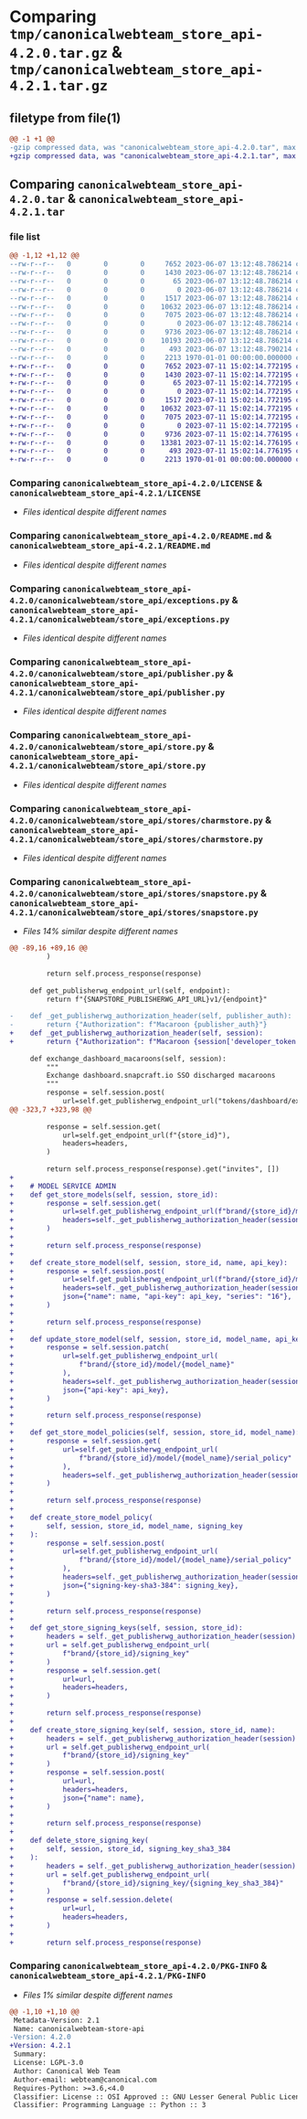 # Comparing `tmp/canonicalwebteam_store_api-4.2.0.tar.gz` & `tmp/canonicalwebteam_store_api-4.2.1.tar.gz`

## filetype from file(1)

```diff
@@ -1 +1 @@
-gzip compressed data, was "canonicalwebteam_store_api-4.2.0.tar", max compression
+gzip compressed data, was "canonicalwebteam_store_api-4.2.1.tar", max compression
```

## Comparing `canonicalwebteam_store_api-4.2.0.tar` & `canonicalwebteam_store_api-4.2.1.tar`

### file list

```diff
@@ -1,12 +1,12 @@
--rw-r--r--   0        0        0     7652 2023-06-07 13:12:48.786214 canonicalwebteam_store_api-4.2.0/LICENSE
--rw-r--r--   0        0        0     1430 2023-06-07 13:12:48.786214 canonicalwebteam_store_api-4.2.0/README.md
--rw-r--r--   0        0        0       65 2023-06-07 13:12:48.786214 canonicalwebteam_store_api-4.2.0/canonicalwebteam/__init__.py
--rw-r--r--   0        0        0        0 2023-06-07 13:12:48.786214 canonicalwebteam_store_api-4.2.0/canonicalwebteam/store_api/__init__.py
--rw-r--r--   0        0        0     1517 2023-06-07 13:12:48.786214 canonicalwebteam_store_api-4.2.0/canonicalwebteam/store_api/exceptions.py
--rw-r--r--   0        0        0    10632 2023-06-07 13:12:48.786214 canonicalwebteam_store_api-4.2.0/canonicalwebteam/store_api/publisher.py
--rw-r--r--   0        0        0     7075 2023-06-07 13:12:48.786214 canonicalwebteam_store_api-4.2.0/canonicalwebteam/store_api/store.py
--rw-r--r--   0        0        0        0 2023-06-07 13:12:48.786214 canonicalwebteam_store_api-4.2.0/canonicalwebteam/store_api/stores/__init__.py
--rw-r--r--   0        0        0     9736 2023-06-07 13:12:48.786214 canonicalwebteam_store_api-4.2.0/canonicalwebteam/store_api/stores/charmstore.py
--rw-r--r--   0        0        0    10193 2023-06-07 13:12:48.786214 canonicalwebteam_store_api-4.2.0/canonicalwebteam/store_api/stores/snapstore.py
--rw-r--r--   0        0        0      493 2023-06-07 13:12:48.790214 canonicalwebteam_store_api-4.2.0/pyproject.toml
--rw-r--r--   0        0        0     2213 1970-01-01 00:00:00.000000 canonicalwebteam_store_api-4.2.0/PKG-INFO
+-rw-r--r--   0        0        0     7652 2023-07-11 15:02:14.772195 canonicalwebteam_store_api-4.2.1/LICENSE
+-rw-r--r--   0        0        0     1430 2023-07-11 15:02:14.772195 canonicalwebteam_store_api-4.2.1/README.md
+-rw-r--r--   0        0        0       65 2023-07-11 15:02:14.772195 canonicalwebteam_store_api-4.2.1/canonicalwebteam/__init__.py
+-rw-r--r--   0        0        0        0 2023-07-11 15:02:14.772195 canonicalwebteam_store_api-4.2.1/canonicalwebteam/store_api/__init__.py
+-rw-r--r--   0        0        0     1517 2023-07-11 15:02:14.772195 canonicalwebteam_store_api-4.2.1/canonicalwebteam/store_api/exceptions.py
+-rw-r--r--   0        0        0    10632 2023-07-11 15:02:14.772195 canonicalwebteam_store_api-4.2.1/canonicalwebteam/store_api/publisher.py
+-rw-r--r--   0        0        0     7075 2023-07-11 15:02:14.772195 canonicalwebteam_store_api-4.2.1/canonicalwebteam/store_api/store.py
+-rw-r--r--   0        0        0        0 2023-07-11 15:02:14.772195 canonicalwebteam_store_api-4.2.1/canonicalwebteam/store_api/stores/__init__.py
+-rw-r--r--   0        0        0     9736 2023-07-11 15:02:14.776195 canonicalwebteam_store_api-4.2.1/canonicalwebteam/store_api/stores/charmstore.py
+-rw-r--r--   0        0        0    13381 2023-07-11 15:02:14.776195 canonicalwebteam_store_api-4.2.1/canonicalwebteam/store_api/stores/snapstore.py
+-rw-r--r--   0        0        0      493 2023-07-11 15:02:14.776195 canonicalwebteam_store_api-4.2.1/pyproject.toml
+-rw-r--r--   0        0        0     2213 1970-01-01 00:00:00.000000 canonicalwebteam_store_api-4.2.1/PKG-INFO
```

### Comparing `canonicalwebteam_store_api-4.2.0/LICENSE` & `canonicalwebteam_store_api-4.2.1/LICENSE`

 * *Files identical despite different names*

### Comparing `canonicalwebteam_store_api-4.2.0/README.md` & `canonicalwebteam_store_api-4.2.1/README.md`

 * *Files identical despite different names*

### Comparing `canonicalwebteam_store_api-4.2.0/canonicalwebteam/store_api/exceptions.py` & `canonicalwebteam_store_api-4.2.1/canonicalwebteam/store_api/exceptions.py`

 * *Files identical despite different names*

### Comparing `canonicalwebteam_store_api-4.2.0/canonicalwebteam/store_api/publisher.py` & `canonicalwebteam_store_api-4.2.1/canonicalwebteam/store_api/publisher.py`

 * *Files identical despite different names*

### Comparing `canonicalwebteam_store_api-4.2.0/canonicalwebteam/store_api/store.py` & `canonicalwebteam_store_api-4.2.1/canonicalwebteam/store_api/store.py`

 * *Files identical despite different names*

### Comparing `canonicalwebteam_store_api-4.2.0/canonicalwebteam/store_api/stores/charmstore.py` & `canonicalwebteam_store_api-4.2.1/canonicalwebteam/store_api/stores/charmstore.py`

 * *Files identical despite different names*

### Comparing `canonicalwebteam_store_api-4.2.0/canonicalwebteam/store_api/stores/snapstore.py` & `canonicalwebteam_store_api-4.2.1/canonicalwebteam/store_api/stores/snapstore.py`

 * *Files 14% similar despite different names*

```diff
@@ -89,16 +89,16 @@
         )
 
         return self.process_response(response)
 
     def get_publisherwg_endpoint_url(self, endpoint):
         return f"{SNAPSTORE_PUBLISHERWG_API_URL}v1/{endpoint}"
 
-    def _get_publisherwg_authorization_header(self, publisher_auth):
-        return {"Authorization": f"Macaroon {publisher_auth}"}
+    def _get_publisherwg_authorization_header(self, session):
+        return {"Authorization": f"Macaroon {session['developer_token']}"}
 
     def exchange_dashboard_macaroons(self, session):
         """
         Exchange dashboard.snapcraft.io SSO discharged macaroons
         """
         response = self.session.post(
             url=self.get_publisherwg_endpoint_url("tokens/dashboard/exchange"),
@@ -323,7 +323,98 @@
 
         response = self.session.get(
             url=self.get_endpoint_url(f"{store_id}"),
             headers=headers,
         )
 
         return self.process_response(response).get("invites", [])
+
+    # MODEL SERVICE ADMIN
+    def get_store_models(self, session, store_id):
+        response = self.session.get(
+            url=self.get_publisherwg_endpoint_url(f"brand/{store_id}/model"),
+            headers=self._get_publisherwg_authorization_header(session),
+        )
+
+        return self.process_response(response)
+
+    def create_store_model(self, session, store_id, name, api_key):
+        response = self.session.post(
+            url=self.get_publisherwg_endpoint_url(f"brand/{store_id}/model"),
+            headers=self._get_publisherwg_authorization_header(session),
+            json={"name": name, "api-key": api_key, "series": "16"},
+        )
+
+        return self.process_response(response)
+
+    def update_store_model(self, session, store_id, model_name, api_key):
+        response = self.session.patch(
+            url=self.get_publisherwg_endpoint_url(
+                f"brand/{store_id}/model/{model_name}"
+            ),
+            headers=self._get_publisherwg_authorization_header(session),
+            json={"api-key": api_key},
+        )
+
+        return self.process_response(response)
+
+    def get_store_model_policies(self, session, store_id, model_name):
+        response = self.session.get(
+            url=self.get_publisherwg_endpoint_url(
+                f"brand/{store_id}/model/{model_name}/serial_policy"
+            ),
+            headers=self._get_publisherwg_authorization_header(session),
+        )
+
+        return self.process_response(response)
+
+    def create_store_model_policy(
+        self, session, store_id, model_name, signing_key
+    ):
+        response = self.session.post(
+            url=self.get_publisherwg_endpoint_url(
+                f"brand/{store_id}/model/{model_name}/serial_policy"
+            ),
+            headers=self._get_publisherwg_authorization_header(session),
+            json={"signing-key-sha3-384": signing_key},
+        )
+
+        return self.process_response(response)
+
+    def get_store_signing_keys(self, session, store_id):
+        headers = self._get_publisherwg_authorization_header(session)
+        url = self.get_publisherwg_endpoint_url(
+            f"brand/{store_id}/signing_key"
+        )
+        response = self.session.get(
+            url=url,
+            headers=headers,
+        )
+
+        return self.process_response(response)
+
+    def create_store_signing_key(self, session, store_id, name):
+        headers = self._get_publisherwg_authorization_header(session)
+        url = self.get_publisherwg_endpoint_url(
+            f"brand/{store_id}/signing_key"
+        )
+        response = self.session.post(
+            url=url,
+            headers=headers,
+            json={"name": name},
+        )
+
+        return self.process_response(response)
+
+    def delete_store_signing_key(
+        self, session, store_id, signing_key_sha3_384
+    ):
+        headers = self._get_publisherwg_authorization_header(session)
+        url = self.get_publisherwg_endpoint_url(
+            f"brand/{store_id}/signing_key/{signing_key_sha3_384}"
+        )
+        response = self.session.delete(
+            url=url,
+            headers=headers,
+        )
+
+        return self.process_response(response)
```

### Comparing `canonicalwebteam_store_api-4.2.0/PKG-INFO` & `canonicalwebteam_store_api-4.2.1/PKG-INFO`

 * *Files 1% similar despite different names*

```diff
@@ -1,10 +1,10 @@
 Metadata-Version: 2.1
 Name: canonicalwebteam-store-api
-Version: 4.2.0
+Version: 4.2.1
 Summary: 
 License: LGPL-3.0
 Author: Canonical Web Team
 Author-email: webteam@canonical.com
 Requires-Python: >=3.6,<4.0
 Classifier: License :: OSI Approved :: GNU Lesser General Public License v3 (LGPLv3)
 Classifier: Programming Language :: Python :: 3
```

